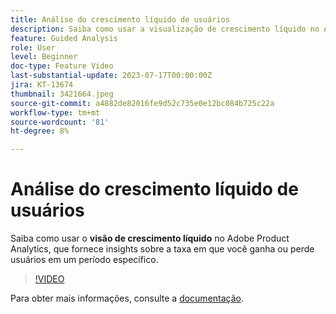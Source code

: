 ```yaml
---
title: Análise do crescimento líquido de usuários
description: Saiba como usar a visualização de crescimento líquido no Adobe Product Analytics, que fornece insights sobre a taxa em que você ganha ou perde usuários em um período específico.
feature: Guided Analysis
role: User
level: Beginner
doc-type: Feature Video
last-substantial-update: 2023-07-17T00:00:00Z
jira: KT-13674
thumbnail: 3421664.jpeg
source-git-commit: a4882de82016fe9d52c735e0e12bc084b725c22a
workflow-type: tm+mt
source-wordcount: '81'
ht-degree: 8%

---
```



# Análise do crescimento líquido de usuários

Saiba como usar o **visão de crescimento líquido** no Adobe Product Analytics, que fornece insights sobre a taxa em que você ganha ou perde usuários em um período específico.

>[!VIDEO](https://video.tv.adobe.com/v/3421664/?learn=on)

Para obter mais informações, consulte a [documentação](https://experienceleague.adobe.com/docs/analytics-platform/using/guided-analysis/user-growth/net-growth.html).
